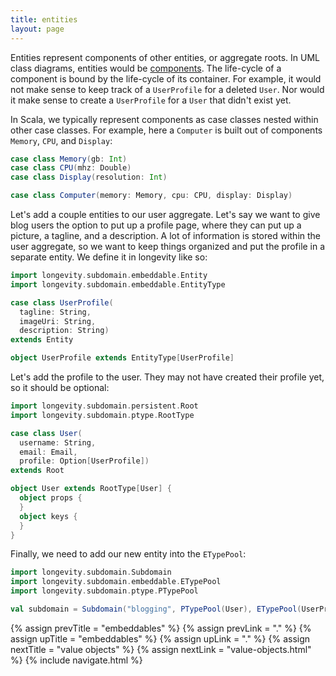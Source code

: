 ```yaml
---
title: entities
layout: page
---
```


Entities represent components of other entities, or aggregate
roots. In UML class diagrams, entities would be
[components](http://creately.com/blog/diagrams/class-diagram-relationships/#Composition). The
life-cycle of a component is bound by the life-cycle of its
container. For example, it would not make sense to keep track of a
`UserProfile` for a deleted `User`. Nor would it make sense to create
a `UserProfile` for a `User` that didn't exist yet.

In Scala, we typically represent components as case classes nested
within other case classes. For example, here a `Computer` is built out
of components `Memory`, `CPU`, and `Display`:

```scala
case class Memory(gb: Int)
case class CPU(mhz: Double)
case class Display(resolution: Int)

case class Computer(memory: Memory, cpu: CPU, display: Display)
```

Let's add a couple entities to our user aggregate. Let's say we want
to give blog users the option to put up a profile page, where they can
put up a picture, a tagline, and a description. A lot of
information is stored within the user aggregate, so we want to keep
things organized and put the profile in a separate entity. We define
it in longevity like so:

```scala
import longevity.subdomain.embeddable.Entity
import longevity.subdomain.embeddable.EntityType

case class UserProfile(
  tagline: String,
  imageUri: String,
  description: String)
extends Entity

object UserProfile extends EntityType[UserProfile]
```

Let's add the profile to the user. They may not have created their
profile yet, so it should be optional:

```scala
import longevity.subdomain.persistent.Root
import longevity.subdomain.ptype.RootType

case class User(
  username: String,
  email: Email,
  profile: Option[UserProfile])
extends Root

object User extends RootType[User] {
  object props {
  }
  object keys {
  }
}
```

Finally, we need to add our new entity into the `ETypePool`:

```scala
import longevity.subdomain.Subdomain
import longevity.subdomain.embeddable.ETypePool
import longevity.subdomain.ptype.PTypePool

val subdomain = Subdomain("blogging", PTypePool(User), ETypePool(UserProfile))
```

{% assign prevTitle = "embeddables" %}
{% assign prevLink = "." %}
{% assign upTitle = "embeddables" %}
{% assign upLink = "." %}
{% assign nextTitle = "value objects" %}
{% assign nextLink = "value-objects.html" %}
{% include navigate.html %}

